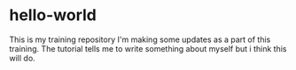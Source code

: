 # hello-world
This is my training repository
I'm making some updates as a part of this training. The tutorial tells me to write something about myself but i think this will do.
